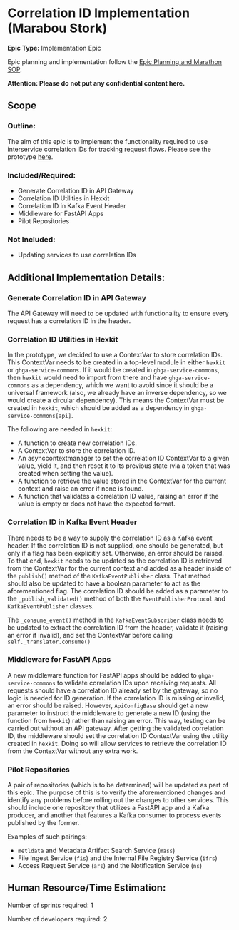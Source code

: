 # Correlation ID Implementation (Marabou Stork)
**Epic Type:** Implementation Epic

Epic planning and implementation follow the
[Epic Planning and Marathon SOP](https://docs.ghga-dev.de/main/sops/sop001_epic_planning.html).

**Attention: Please do not put any confidential content here.**

## Scope
### Outline:
The aim of this epic is to implement the functionality required to use interservice
correlation IDs for tracking request flows.
Please see the prototype [here](https://github.com/ghga-de/prototype-correlation-id).

### Included/Required:
- Generate Correlation ID in API Gateway
- Correlation ID Utilities in Hexkit
- Correlation ID in Kafka Event Header
- Middleware for FastAPI Apps
- Pilot Repositories

### Not Included:
- Updating services to use correlation IDs


## Additional Implementation Details:

### Generate Correlation ID in API Gateway
The API Gateway will need to be updated with functionality to ensure every request has
a correlation ID in the header.

### Correlation ID Utilities in Hexkit
In the prototype, we decided to use a ContextVar to store correlation IDs.
This ContextVar needs to be created in a top-level module in either `hexkit`
or `ghga-service-commons`. If it would be created in `ghga-service-commons`, then `hexkit`
would need to import from there and have `ghga-service-commons` as a dependency, which we
want to avoid since it should be a universal framework (also, we already have an inverse
dependency, so we would create a circular dependency). This means the ContextVar must be
created in `hexkit`, which should be added as a dependency in `ghga-service-commons[api]`.

The following are needed in `hexkit`:
- A function to create new correlation IDs.
- A ContextVar to store the correlation ID.
- An asynccontextmanager to set the correlation ID ContextVar to a given value,
yield it, and then reset it to its previous state (via a token that was created
when setting the value).
- A function to retrieve the value stored in the ContextVar for the current context
and raise an error if none is found.
- A function that validates a correlation ID value, raising an error if the value is
empty or does not have the expected format.

### Correlation ID in Kafka Event Header
There needs to be a way to supply the correlation ID as a Kafka event header.
If the correlation ID is not supplied, one should be generated,
but only if a flag has been explicitly set. Otherwise, an error should be raised.
To that end, `hexkit` needs to be updated so the correlation ID is retrieved
from the ContextVar for the current context and added as a header inside of the
`publish()` method of the `KafkaEventPublisher` class. That method should also be
updated to have a boolean parameter to act as the aforementioned flag.
The correlation ID should be added as a parameter to the `_publish_validated()`
method of both the `EventPublisherProtocol` and `KafkaEventPublisher` classes.

The `_consume_event()` method in the `KafkaEventSubscriber` class needs to be updated
to extract the correlation ID from the header, validate it (raising an error if
invalid), and set the ContextVar before calling `self._translator.consume()`

### Middleware for FastAPI Apps
A new middleware function for FastAPI apps should be added to `ghga-service-commons`
to validate correlation IDs upon receiving requests. All requests should have a
correlation ID already set by the gateway, so no logic is needed for ID generation.
If the correlation ID is missing or invalid, an error should be raised.
However, `ApiConfigBase` should get a new parameter to instruct the middleware to
generate a new ID (using the function from `hexkit`) rather than raising an error.
This way, testing can be carried out without an API gateway.
After getting the validated correlation ID, the middleware should set the correlation
ID ContextVar using the utility created in `hexkit`. Doing so will allow services to
retrieve the correlation ID from the ContextVar without any extra work.

### Pilot Repositories
A pair of repositories (which is to be determined) will be updated as part of this epic.
The purpose of this is to verify the aforementioned changes and identify any problems
before rolling out the changes to other services. This should include one repository that utilizes
a FastAPI app and a Kafka producer, and another that features a Kafka consumer to process events published by the former.

Examples of such pairings:
- `metldata` and Metadata Artifact Search Service (`mass`)
- File Ingest Service (`fis`) and the Internal File Registry Service (`ifrs`)
- Access Request Service (`ars`) and the Notification Service (`ns`)

## Human Resource/Time Estimation:

Number of sprints required: 1

Number of developers required: 2
